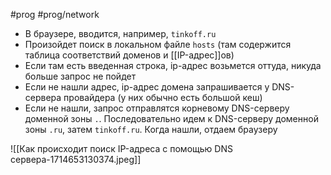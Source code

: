 #prog #prog/network  

- В браузере, вводится, например, `tinkoff.ru`
- Произойдет поиск в локальном файле `hosts` (там содержится таблица соответствий доменов и [[IP-адрес]]ов)
- Если там есть введенная строка, ip-адрес возьмется оттуда, никуда больше запрос не пойдет
- Если не нашли адрес, ip-адрес домена запрашивается у DNS-сервера провайдера (у них обычно есть большой кеш)
- Если не нашли, запрос отправлятся корневому DNS-серверу доменной зоны `.`. Последовательно идем к DNS-серверу доменной зоны `.ru`, затем `tinkoff.ru`. Когда нашли, отдаем браузеру

![[Как происходит поиск IP-адреса с помощью DNS сервера-1714653130374.jpeg]]